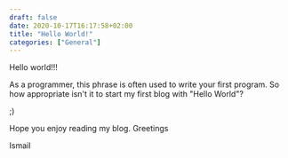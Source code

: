 ```yaml
---
draft: false
date: 2020-10-17T16:17:58+02:00
title: "Hello World!"
categories: ["General"]
---
```


Hello world!!!

As a programmer, this phrase is often used to write your first program.
So how appropriate isn't it to start my first blog with "Hello World"?

;)

Hope you enjoy reading my blog.
Greetings

Ismail